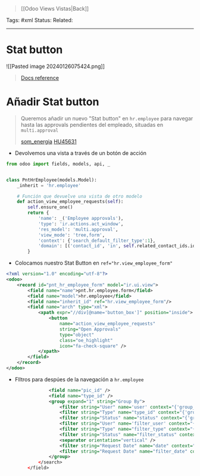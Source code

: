 > [[Odoo Views Vistas|Back]]

Tags: #xml
Status: 
Related: 

___

# Stat button

![[Pasted image 20240126075424.png]]
> [Docs reference](https://www.odoo.com/documentation/15.0/es/developer/tutorials/getting_started/12_sprinkles.html?highlight=buttons#stat-buttons)

# Añadir Stat button

> Queremos añadir un nuevo "Stat button" en `hr.employee` para navegar hasta las approvals pendientes del empleado, situadas en `multi.approval`
> 
> [som_energia](https://github.com/puntsistemes/som-energia_odoo/commit/9fac9198068b2fb2fda840f51e5a9416c6acd1ec)
> [HU45631](https://odoo.puntsistemes.com/web#id=45631&model=project.task&view_type=form&cids=1&menu_id=979)



- Devolvemos una vista a través de un botón de acción
  
```python
from odoo import fields, models, api, _


class PntHrEmployee(models.Model):
    _inherit = 'hr.employee'

	# Función que devuelve una vista de otro modelo
	def action_view_employee_requests(self):
		self.ensure_one()
		return {
			'name': _('Employee approvals'),
			'type': 'ir.actions.act_window',
			'res_model': 'multi.approval',
			'view_mode': 'tree,form',
			'context': {'search_default_filter_type':1},
			'domain': [('contact_id', 'in', self.related_contact_ids.ids)],
		}
```

- Colocamos nuestro Stat Button en `ref="hr.view_employee_form"`

```xml
<?xml version="1.0" encoding="utf-8"?>
<odoo>
    <record id="pnt_hr_employee_form" model="ir.ui.view">
        <field name="name">pnt.hr.employee.form</field>
        <field name="model">hr.employee</field>
        <field name="inherit_id" ref="hr.view_employee_form"/>
        <field name="arch" type="xml">
            <xpath expr="//div[@name='button_box']" position="inside">
                <button 
	                name="action_view_employee_requests"
	                string="Open Approvals"
	                type="object"
	                class="oe_highlight"
	                icon="fa-check-square" />
            </xpath>
        </field>
    </record>
</odoo>
```

- FIltros para despúes de la navegación a `hr.employee`

```xml
                <field name="pic_id" />
                <field name="type_id" />
                <group expand="1" string="Group By">
                    <filter string="User" name='user' context="{'group_by':'user_id'}"/>
                    <filter string="Type" name="type_id" context="{'group_by':'type_id'}"/>
                    <filter string="Status" name="status" context="{'group_by':'state'}"/>
                    <filter string="User" name='filter_user' context="{'group_by':'user_id'}"/>
                    <filter string="Type" name="filter_type" context="{'group_by':'type_id'}"/>
                    <filter string="Status" name="filter_status" context="{'group_by':'state'}"/>
                    <separator orientation="vertical" />
                    <filter string="Request Date" name="date" context="{'group_by':'request_date:month'}"/>
                    <filter string="Request Date" name="filter_date" context="{'group_by':'request_date:month'}"/>
                </group>
            </search>
        </field>
```